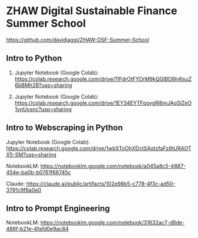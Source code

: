 # ZHAW Digital Sustainable Finance Summer School

https://github.com/davidjaggi/ZHAW-DSF-Summer-School

## Intro to Python

1. Jupyter Notebook (Google Colab):
https://colab.research.google.com/drive/11FdrOtFYDrM9kQGlBD8h4lsuZ6bBMh2B?usp=sharing

2. Jupyter Notebook (Google Colab):
https://colab.research.google.com/drive/1EY34EYTFqoygRl6mJAoSlZeO1ynUvsnc?usp=sharing

## Intro to Webscraping in Python

Jupyter Notebook (Google Colab):
https://colab.research.google.com/drive/1wbSToOhXDctSAqtzfaFz8tURAOTX5-SM?usp=sharing

NotebookLM:
https://notebooklm.google.com/notebook/a045a8c5-4887-454e-ba0b-b0761f66745c

Claude:
https://claude.ai/public/artifacts/102e98b5-c778-4f3c-ad50-3791c9f6a0e0

## Intro to Prompt Engineering

NotebookLM:
https://notebooklm.google.com/notebook/31632ac7-d8de-486f-b21e-4fafd0e9ac84


